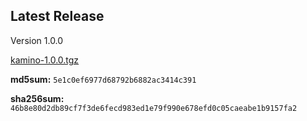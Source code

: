 
## Latest Release

Version 1.0.0

[kamino-1.0.0.tgz](https://github.com/delpozzo/kamino/raw/master/release/kamino-1.0.0.tgz)

**md5sum:** `5e1c0ef6977d68792b6882ac3414c391`

**sha256sum:** `46b8e80d2db89cf7f3de6fecd983ed1e79f990e678efd0c05caeabe1b9157fa2`

